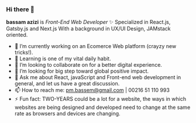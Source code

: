 ### Hi there 👋


**bassam azizi** is _Front-End Web Developer_ ✨  Specialized in React.js, Gatsby.js and Next.js With a background in UX/UI Design, JAMstack oriented.


- 🔭 I’m currently working on an Ecomerce Web platform (crayzy new tricks!).
- 🌱 Learning is one of my vital daily habit.
- 👯 I’m looking to collaborate on for a better digital experience.
- 🤔 I’m looking for big step toward global positive impact.
- 💬 Ask me about React, javaScript and Front-end web development in general, and let us have a great discussion.
- 📫 How to reach me: pm.bassem@gmail.com | 00216 51 110 993
- ⚡ Fun fact: TWO-YEARS could be a lot for a website, the ways in which websites are being designed and developed need to change at the same rate as browsers and devices are changing.







